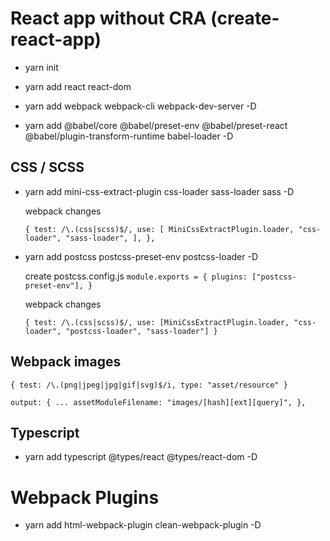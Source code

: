 # React app without CRA (create-react-app)

- yarn init

- yarn add react react-dom

- yarn add webpack webpack-cli webpack-dev-server -D

- yarn add @babel/core @babel/preset-env @babel/preset-react @babel/plugin-transform-runtime babel-loader -D

## CSS / SCSS

- yarn add mini-css-extract-plugin css-loader sass-loader sass -D

  webpack changes

  `{ test: /\.(css|scss)$/, use: [ MiniCssExtractPlugin.loader, "css-loader", "sass-loader", ], },`

- yarn add postcss postcss-preset-env postcss-loader -D

  create postcss.config.js
  `module.exports = { plugins: ["postcss-preset-env"], }`

  webpack changes

  `{ test: /\.(css|scss)$/, use: [MiniCssExtractPlugin.loader, "css-loader", "postcss-loader", "sass-loader"] }`

## Webpack images

`{ test: /\.(png|jpeg|jpg|gif|svg)$/i, type: "asset/resource" }`

`output: { ... assetModuleFilename: "images/[hash][ext][query]", },`

## Typescript

- yarn add typescript @types/react @types/react-dom -D

# Webpack Plugins

- yarn add html-webpack-plugin clean-webpack-plugin -D
